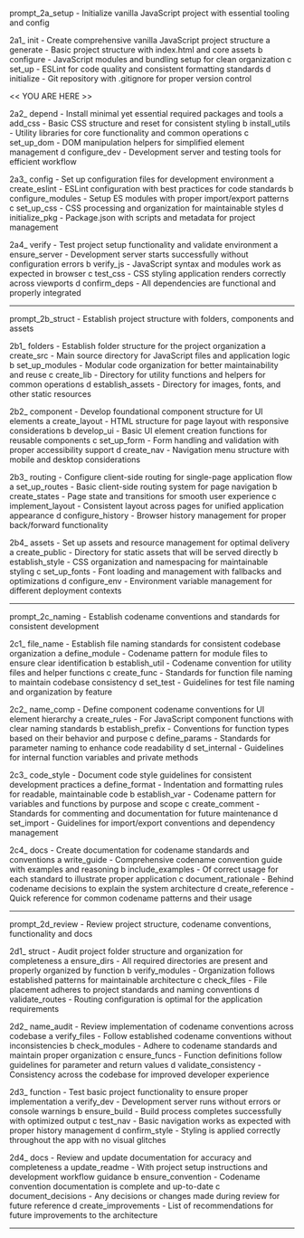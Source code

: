 prompt_2a_setup         - Initialize vanilla JavaScript project with essential tooling and config

2a1_ init               - Create comprehensive vanilla JavaScript project structure
   a generate           - Basic project structure with index.html and core assets
   b configure          - JavaScript modules and bundling setup for clean organization
   c set_up             - ESLint for code quality and consistent formatting standards
   d initialize         - Git repository with .gitignore for proper version control

<< YOU ARE HERE >> 

2a2_ depend             - Install minimal yet essential required packages and tools
   a add_css            - Basic CSS structure and reset for consistent styling
   b install_utils      - Utility libraries for core functionality and common operations
   c set_up_dom         - DOM manipulation helpers for simplified element management
   d configure_dev      - Development server and testing tools for efficient workflow

2a3_ config             - Set up configuration files for development environment
   a create_eslint      - ESLint configuration with best practices for code standards
   b configure_modules  - Setup ES modules with proper import/export patterns
   c set_up_css         - CSS processing and organization for maintainable styles
   d initialize_pkg     - Package.json with scripts and metadata for project management

2a4_ verify             - Test project setup functionality and validate environment
   a ensure_server      - Development server starts successfully without configuration errors
   b verify_js          - JavaScript syntax and modules work as expected in browser
   c test_css           - CSS styling application renders correctly across viewports
   d confirm_deps       - All dependencies are functional and properly integrated

--------------------------------------------------------------------------------

prompt_2b_struct        - Establish project structure with folders, components and assets

2b1_ folders            - Establish folder structure for the project organization
   a create_src         - Main source directory for JavaScript files and application logic
   b set_up_modules     - Modular code organization for better maintainability and reuse
   c create_lib         - Directory for utility functions and helpers for common operations
   d establish_assets   - Directory for images, fonts, and other static resources

2b2_ component          - Develop foundational component structure for UI elements
   a create_layout      - HTML structure for page layout with responsive considerations
   b develop_ui         - Basic UI element creation functions for reusable components
   c set_up_form        - Form handling and validation with proper accessibility support
   d create_nav         - Navigation menu structure with mobile and desktop considerations

2b3_ routing            - Configure client-side routing for single-page application flow
   a set_up_routes      - Basic client-side routing system for page navigation
   b create_states      - Page state and transitions for smooth user experience
   c implement_layout   - Consistent layout across pages for unified application appearance
   d configure_history  - Browser history management for proper back/forward functionality

2b4_ assets             - Set up assets and resource management for optimal delivery
   a create_public      - Directory for static assets that will be served directly
   b establish_style    - CSS organization and namespacing for maintainable styling
   c set_up_fonts       - Font loading and management with fallbacks and optimizations
   d configure_env      - Environment variable management for different deployment contexts

--------------------------------------------------------------------------------

prompt_2c_naming        - Establish codename conventions and standards for consistent development

2c1_ file_name          - Establish file naming standards for consistent codebase organization
   a define_module      - Codename pattern for module files to ensure clear identification
   b establish_util     - Codename convention for utility files and helper functions
   c create_func        - Standards for function file naming to maintain codebase consistency
   d set_test           - Guidelines for test file naming and organization by feature

2c2_ name_comp          - Define component codename conventions for UI element hierarchy
   a create_rules       - For JavaScript component functions with clear naming standards
   b establish_prefix   - Conventions for function types based on their behavior and purpose
   c define_params      - Standards for parameter naming to enhance code readability
   d set_internal       - Guidelines for internal function variables and private methods

2c3_ code_style         - Document code style guidelines for consistent development practices
   a define_format      - Indentation and formatting rules for readable, maintainable code
   b establish_var      - Codename pattern for variables and functions by purpose and scope
   c create_comment     - Standards for commenting and documentation for future maintenance
   d set_import         - Guidelines for import/export conventions and dependency management

2c4_ docs               - Create documentation for codename standards and conventions
   a write_guide        - Comprehensive codename convention guide with examples and reasoning
   b include_examples   - Of correct usage for each standard to illustrate proper application
   c document_rationale - Behind codename decisions to explain the system architecture
   d create_reference   - Quick reference for common codename patterns and their usage

--------------------------------------------------------------------------------

prompt_2d_review        - Review project structure, codename conventions, functionality and docs

2d1_ struct             - Audit project folder structure and organization for completeness
   a ensure_dirs        - All required directories are present and properly organized by function
   b verify_modules     - Organization follows established patterns for maintainable architecture
   c check_files        - File placement adheres to project standards and naming conventions
   d validate_routes    - Routing configuration is optimal for the application requirements

2d2_ name_audit         - Review implementation of codename conventions across codebase
   a verify_files       - Follow established codename conventions without inconsistencies
   b check_modules      - Adhere to codename standards and maintain proper organization
   c ensure_funcs       - Function definitions follow guidelines for parameter and return values
   d validate_consistency - Consistency across the codebase for improved developer experience

2d3_ function           - Test basic project functionality to ensure proper implementation
   a verify_dev         - Development server runs without errors or console warnings
   b ensure_build       - Build process completes successfully with optimized output
   c test_nav           - Basic navigation works as expected with proper history management
   d confirm_style      - Styling is applied correctly throughout the app with no visual glitches

2d4_ docs               - Review and update documentation for accuracy and completeness
   a update_readme      - With project setup instructions and development workflow guidance
   b ensure_convention  - Codename convention documentation is complete and up-to-date
   c document_decisions - Any decisions or changes made during review for future reference
   d create_improvements - List of recommendations for future improvements to the architecture

--------------------------------------------------------------------------------
